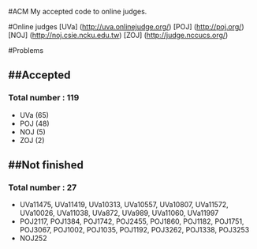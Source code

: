 #ACM
My accepted code to online judges.


#Online judges
[UVa] (http://uva.onlinejudge.org/)
[POJ] (http://poj.org/)
[NOJ] (http://noj.csie.ncku.edu.tw)
[ZOJ] (http://judge.nccucs.org/)

#Problems

##Accepted
---------------------------------------
### Total number : 119
- UVa (65)
- POJ (48)
- NOJ (5)
- ZOJ (2)


##Not finished
---------------------------------------
### Total number : 27
- UVa11475, UVa11419, UVa10313, UVa10557, UVa10807, UVa11572, UVa10026, UVa11038, UVa872, UVa989, UVa11060, UVa11997
- POJ2117, POJ1384, POJ1742, POJ2455, POJ1860, POJ1182, POJ1751, POJ3067, POJ1002, POJ1035, POJ1192, POJ3262, POJ1338, POJ3253
- NOJ252
